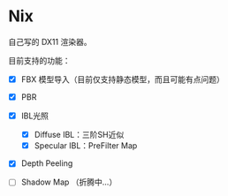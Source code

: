 # Nix

自己写的 DX11 渲染器。

目前支持的功能：

- [x] FBX 模型导入（目前仅支持静态模型，而且可能有点问题）
- [x] PBR
- [x] IBL光照
  - [x] Diffuse IBL：三阶SH近似
  - [x] Specular IBL：PreFilter Map
- [x] Depth Peeling

- [ ] Shadow Map （折腾中...）
